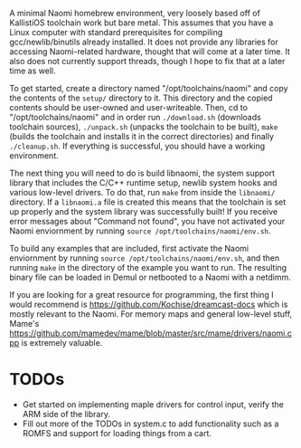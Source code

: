 A minimal Naomi homebrew environment, very loosely based off of KallistiOS toolchain work but bare metal. This assumes that you have a Linux computer with standard prerequisites for compiling gcc/newlib/binutils already installed. It does not provide any libraries for accessing Naomi-related hardware, thought that will come at a later time. It also does not currently support threads, though I hope to fix that at a later time as well.

To get started, create a directory named "/opt/toolchains/naomi" and copy the contents of the `setup/` directory to it. This directory and the copied contents should be user-owned and user-writeable. Then, cd to "/opt/toolchains/naomi" and in order run `./download.sh` (downloads toolchain sources), `./unpack.sh` (unpacks the toolchain to be built), `make` (builds the toolchain and installs it in the correct directories) and finally `./cleanup.sh`. If everything is successful, you should have a working environment.

The next thing you will need to do is build libnaomi, the system support library that includes the C/C++ runtime setup, newlib system hooks and various low-level drivers. To do that, run `make` from inside the `libnaomi/` directory. If a `libnaomi.a` file is created this means that the toolchain is set up properly and the system library was successfully built! If you receive error messages about "Command not found", you have not activated your Naomi enviornment by running `source /opt/toolchains/naomi/env.sh`.

To build any examples that are included, first activate the Naomi enviornment by running `source /opt/toolchains/naomi/env.sh`, and then running `make` in the directory of the example you want to run. The resulting binary file can be loaded in Demul or netbooted to a Naomi with a netdimm.

If you are looking for a great resource for programming, the first thing I would recommend is https://github.com/Kochise/dreamcast-docs which is mostly relevant to the Naomi. For memory maps and general low-level stuff, Mame's https://github.com/mamedev/mame/blob/master/src/mame/drivers/naomi.cpp is extremely valuable.

TODOs
=====
 - Get started on implementing maple drivers for control input, verify the ARM side of the library.
 - Fill out more of the TODOs in system.c to add functionality such as a ROMFS and support for loading things from a cart.
